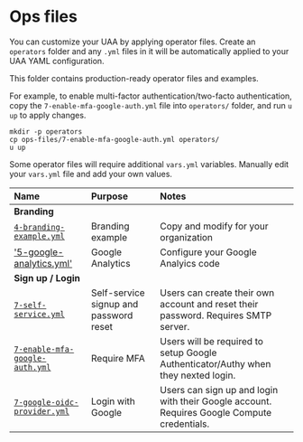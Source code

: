 # Ops files

You can customize your UAA by applying operator files. Create an `operators` folder and any `.yml` files in it will be automatically applied to your UAA YAML configuration.

This folder contains production-ready operator files and examples.

For example, to enable multi-factor authentication/two-facto authentication, copy the `7-enable-mfa-google-auth.yml` file into `operators/` folder, and run `u up` to apply changes.

```plain
mkdir -p operators
cp ops-files/7-enable-mfa-google-auth.yml operators/
u up
```

Some operator files will require additional `vars.yml` variables. Manually edit your `vars.yml` file and add your own values.

| Name | Purpose | Notes |
|:---  |:---     |:---   |
| **Branding** | | |
| [`4-branding-example.yml`](4-branding-example.yml) | Branding example | Copy and modify for your organization |
| ['5-google-analytics.yml'](5-google-analytics.yml) | Google Analytics | Configure your Google Analyics code |
| **Sign up / Login** | | |
| [`7-self-service.yml`](7-self-service.yml) | Self-service signup and password reset | Users can create their own account and reset their password. Requires SMTP server. |
| [`7-enable-mfa-google-auth.yml`](7-enable-mfa-google-auth.yml) | Require MFA | Users will be required to setup Google Authenticator/Authy when they nexted login. |
| [`7-google-oidc-provider.yml`](7-google-oidc-provider.yml) | Login with Google | Users can sign up and login with their Google account. Requires Google Compute credentials. |
